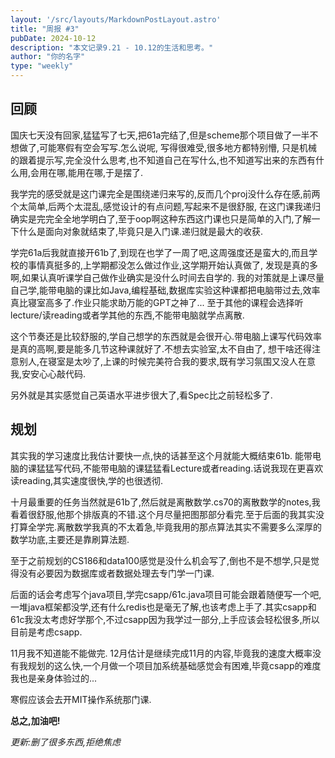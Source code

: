 ```yaml
---
layout: '/src/layouts/MarkdownPostLayout.astro'  
title: "周报 #3"  
pubDate: 2024-10-12  
description: "本文记录9.21 - 10.12的生活和思考。"  
author: "你的名字"  
type: "weekly"  
---
```

## 回顾  
国庆七天没有回家,猛猛写了七天,把61a完结了,但是scheme那个项目做了一半不想做了,可能寒假有空会写写.怎么说呢, 写得很难受,很多地方都特别懵, 只是机械的跟着提示写,完全没什么思考,也不知道自己在写什么,也不知道写出来的东西有什么用,会用在哪,能用在哪,于是摆了.  

我学完的感受就是这门课完全是围绕递归来写的,反而几个proj没什么存在感,前两个太简单,后两个太混乱,感觉设计的有点问题,写起来不是很舒服, 在这门课我递归确实是完完全全地学明白了,至于oop啊这种东西这门课也只是简单的入门,了解一下什么是面向对象就结束了,毕竟只是入门课.递归就是最大的收获.  

学完61a后我就直接开61b了,到现在也学了一周了吧,这周强度还是蛮大的,而且学校的事情真挺多的,上学期都没怎么做过作业,这学期开始认真做了, 发现是真的多啊,如果认真听课学自己做作业确实是没什么时间去自学的. 我的对策就是上课尽量自己学,能带电脑的课比如Java,编程基础,数据库实验这种课都把电脑带过去,效率真比寝室高多了.作业只能求助万能的GPT之神了... 至于其他的课程会选择听lecture/读reading或者学其他的东西,不能带电脑就学点离散.  

这个节奏还是比较舒服的,学自己想学的东西就是会很开心.带电脑上课写代码效率是真的高啊,要是能多几节这种课就好了.不想去实验室,太不自由了, 想干啥还得注意别人,在寝室是太吵了,上课的时候完美符合我的要求,既有学习氛围又没人在意我,安安心心敲代码.  

另外就是其实感觉自己英语水平进步很大了,看Spec比之前轻松多了.  

## 规划  
其实我的学习速度比我估计要快一点,快的话甚至这个月就能大概结束61b. 能带电脑的课猛猛写代码,不能带电脑的课猛猛看Lecture或者reading.话说我现在更喜欢读reading,其实速度很快,学的也很透彻.  

十月最重要的任务当然就是61b了,然后就是离散数学.cs70的离散数学的notes,我看着很舒服,他那个排版真的不错.这个月尽量把图那部分看完.至于后面的我其实没打算全学完.离散数学我真的不太着急,毕竟我用的那点算法其实不需要多么深厚的数学功底,主要还是靠刷算法题.  

至于之前规划的CS186和data100感觉是没什么机会写了,倒也不是不想学,只是觉得没有必要因为数据库或者数据处理去专门学一门课.  

后面的话会考虑写个java项目,学完csapp/61c.java项目可能会跟着随便写一个吧,一堆java框架都没学,还有什么redis也是毫无了解,也该考虑上手了.其实csapp和61c我没太考虑好学那个,不过csapp因为我学过一部分,上手应该会轻松很多,所以目前是考虑csapp.  

11月我不知道能不能做完. 12月估计是继续完成11月的内容,毕竟我的速度大概率没有我规划的这么快,一个月做一个项目加系统基础感觉会有困难,毕竟csapp的难度我也是亲身体验过的...  

寒假应该会去开MIT操作系统那门课.  

**总之,加油吧!**  

*更新:删了很多东西,拒绝焦虑*